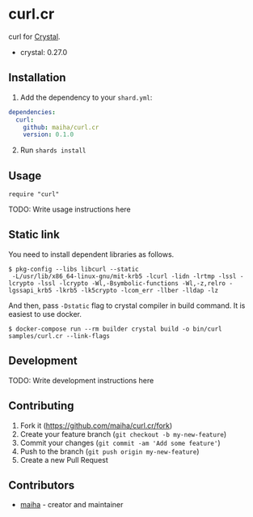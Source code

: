 # curl.cr

curl for [Crystal](http://crystal-lang.org/).

- crystal: 0.27.0

## Installation

1. Add the dependency to your `shard.yml`:
```yaml
dependencies:
  curl:
    github: maiha/curl.cr
    version: 0.1.0
```
2. Run `shards install`

## Usage

```crystal
require "curl"
```

TODO: Write usage instructions here

## Static link

You need to install dependent libraries as follows.
```console
$ pkg-config --libs libcurl --static
 -L/usr/lib/x86_64-linux-gnu/mit-krb5 -lcurl -lidn -lrtmp -lssl -lcrypto -lssl -lcrypto -Wl,-Bsymbolic-functions -Wl,-z,relro -lgssapi_krb5 -lkrb5 -lk5crypto -lcom_err -llber -lldap -lz
``` 

And then, pass `-Dstatic` flag to crystal compiler in build command.
It is easiest to use docker.
```console
$ docker-compose run --rm builder crystal build -o bin/curl samples/curl.cr --link-flags 
```

## Development

TODO: Write development instructions here

## Contributing

1. Fork it (<https://github.com/maiha/curl.cr/fork>)
2. Create your feature branch (`git checkout -b my-new-feature`)
3. Commit your changes (`git commit -am 'Add some feature'`)
4. Push to the branch (`git push origin my-new-feature`)
5. Create a new Pull Request

## Contributors

- [maiha](https://github.com/maiha) - creator and maintainer
